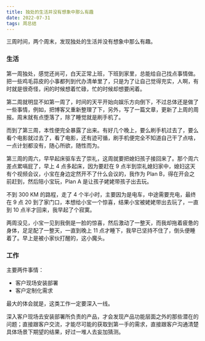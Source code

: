 ```yaml
---
title: 独处的生活并没有想象中那么有趣
date: 2022-07-31
tags: 周总结
---
```


三周时间，两个周末，发现独处的生活并没有想象中那么有趣。

### 生活

第一周独处，感觉还尚可，白天正常上班，下班到家里，总能给自己找点事情做。把一些鸡毛蒜皮的小事都列到代办清单里了，只是为了让自己觉得充实，人啊，有时就是很奇怪，闲的时候想着忙碌，忙的时候却想要闲着。

<!-- more -->

第二周就明显不如第一周了，时间的天平开始向娱乐方向倒下，不过总体还是做了一些事情，例如，把博客又重新整理了下，另外，写了一篇文章，更新了上周的周报。周末就有点堕落了，除了睡觉就是刷手机了。

而到了第三周，本性便完全暴露了出来。有好几个晚上，要么刷手机过去了，要么看个电影就过去了，看了电影，还有迹可循，刷手机便完全不知道自己干了点啥，一点计划都没有，随心所欲，随性而为。

第三周的周六，早早起床驱车去了崇礼，这周就要把媳妇孩子接回来了。那个周六差点累嗝屁了，早上 4 点多起床，因为要赶在 9 点半到崇礼媳妇家中，媳妇这天有个视频会议，小宝在身边定然开不了什么会议的，我作为 Plan B，得在开会之前赶到，然后陪小宝玩，Plan A 是让孩子姥姥带孩子出去玩。

不到 300 KM 的路程，走了 4 个半小时，主要因为是电车，中途需要充电，最终在 9 点 20 到了家门口，本想给小宝一个惊喜，结果小宝被姥姥带出去玩了，一直到 10 点半才回来，我早起了个寂寞。

两周没见，小宝一见到我倒是一脸的惊喜，然后激动了一整天，而我却拖着疲惫的身体，足足配了一整天，一直到晚上 11 点才睡下，我早已坚持不住了，倒头便睡着了。早上是被小家伙打醒的，这小魔头。


### 工作

主要两件事情：
- 客户现场安装部署
- 客户定制化需求

最大的体会就是，这类工作一定要深入一线。

深入客户现场去安装部署所负责的产品，才会发现产品功能层面之外的那些潜在的问题；直接跟客户交流，才能尽可能的获取到第一手的需求，直接跟客户沟通清楚具体场景下期望的结果，好过一堆人去妄加猜测。